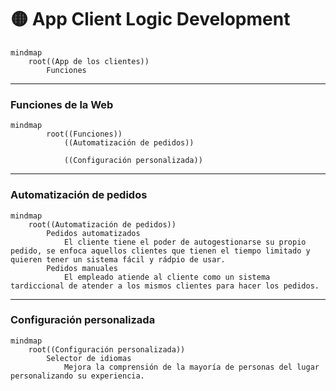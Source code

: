 # 🟡 App Client Logic Development

```mermaid
mindmap
    root((App de los clientes))
        Funciones

```

--- 

### Funciones de la Web
```mermaid
mindmap
        root((Funciones))
            ((Automatización de pedidos))

            ((Configuración personalizada))

```

--- 

### Automatización de pedidos
```mermaid
mindmap
    root((Automatización de pedidos))
        Pedidos automatizados
            El cliente tiene el poder de autogestionarse su propio pedido, se enfoca aquellos clientes que tienen el tiempo limitado y quieren tener un sistema fácil y rádpio de usar.
        Pedidos manuales
            El empleado atiende al cliente como un sistema tardiccional de atender a los mismos clientes para hacer los pedidos.

```

--- 

### Configuración personalizada
```mermaid
mindmap
    root((Configuración personalizada))
        Selector de idiomas
            Mejora la comprensión de la mayoría de personas del lugar personalizando su experiencia.

```